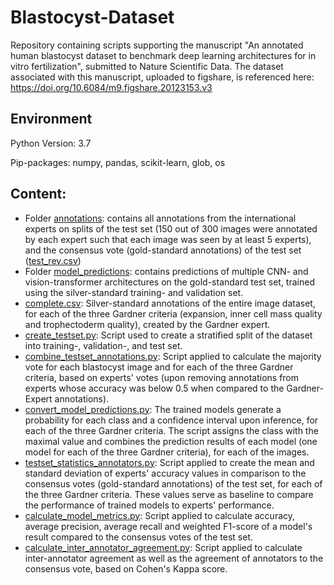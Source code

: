# Blastocyst-Dataset

Repository containing scripts supporting the manuscript "An annotated human blastocyst dataset to benchmark deep learning architectures for in vitro fertilization",
submitted to Nature Scientific Data. The dataset associated with this manuscript, uploaded to figshare, is referenced here: https://doi.org/10.6084/m9.figshare.20123153.v3

## Environment
Python Version: 3.7

Pip-packages: numpy, pandas, scikit-learn, glob, os

## Content: 
* Folder [annotations](annotations): contains all annotations from the international experts on splits of the test set (150 out of 300 images were annotated by each expert such that each image was seen by at least 5 experts), and the consensus vote (gold-standard annotations) of the test set ([test_rev.csv](/annotations/test_rev.csv))
* Folder [model_predictions](model_predictions): contains predictions of multiple CNN- and vision-transformer architectures on the gold-standard test set, trained using the silver-standard training- and validation set. 
* [complete.csv](complete.csv): Silver-standard annotations of the entire image dataset, for each of the three Gardner criteria (expansion, inner cell mass quality and trophectoderm quality), created by the Gardner expert.
* [create_testset.py](create_testset.py): Script used to create a stratified split of the dataset into training-, validation-, and test set.
* [combine_testset_annotations.py](combine_testset_annotations.py): Script applied to calculate the majority vote for each blastocyst image and for each of the three Gardner criteria, based on experts' votes (upon removing annotations from experts whose accuracy was below 0.5 when compared to the Gardner-Expert annotations).
* [convert_model_predictions.py](convert_model_predictions.py): The trained models generate a probability for each class and a confidence interval upon inference, for each of the three Gardner criteria. The script assigns the class with the maximal value and combines the prediction results of each model (one model for each of the three Gardner criteria), for each of the images.
* [testset_statistics_annotators.py](testset_statistics_annotators.py): Script applied to create the mean and standard deviation of experts' accuracy values in comparison to the consensus votes (gold-standard annotations) of the test set, for each of the three Gardner criteria. These values serve as baseline to compare the performance of trained models to experts' performance.
* [calculate_model_metrics.py](calculate_model_metrics.py): Script applied to calculate accuracy, average precision, average recall and weighted F1-score of a model's result compared to the consensus votes of the test set.
* [calculate_inter_annotator_agreement.py](calculate_inter_annotator_agreement.py): Script applied to calculate inter-annotator agreement as well as the agreement of annotators to the consensus vote, based on Cohen's Kappa score.

